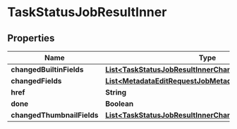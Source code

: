 

# TaskStatusJobResultInner


## Properties

| Name | Type | Description | Notes |
|------------ | ------------- | ------------- | -------------|
|**changedBuiltinFields** | [**List&lt;TaskStatusJobResultInnerChangedBuiltinFieldsInner&gt;**](TaskStatusJobResultInnerChangedBuiltinFieldsInner.md) |  |  [optional] |
|**changedFields** | [**List&lt;MetadataEditRequestJobMetadataInner&gt;**](MetadataEditRequestJobMetadataInner.md) |  |  [optional] |
|**href** | **String** |  |  [optional] |
|**done** | **Boolean** |  |  [optional] |
|**changedThumbnailFields** | [**List&lt;TaskStatusJobResultInnerChangedBuiltinFieldsInner&gt;**](TaskStatusJobResultInnerChangedBuiltinFieldsInner.md) |  |  [optional] |



